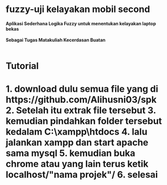 # fuzzy-uji kelayakan mobil second
<h4>Aplikasi Sederhana Logika Fuzzy untuk menentukan kelayakan laptop bekas</h4>
<b>Sebagai Tugas Matakuliah Kecerdasan Buatan</b><br>
<br>

<h1> Tutorial <h1>
  1. download dulu semua file yang di https://github.com/Alihusni03/spk
  2. Setelah itu extrak file tersebut
  3. kemudian pindahkan folder tersebut kedalam C:\xampp\htdocs
  4. lalu jalankan xampp dan start apache sama mysql
  5. kemudian buka chrome atau yang lain terus ketik localhost/"nama projek"/
  6. selesai
